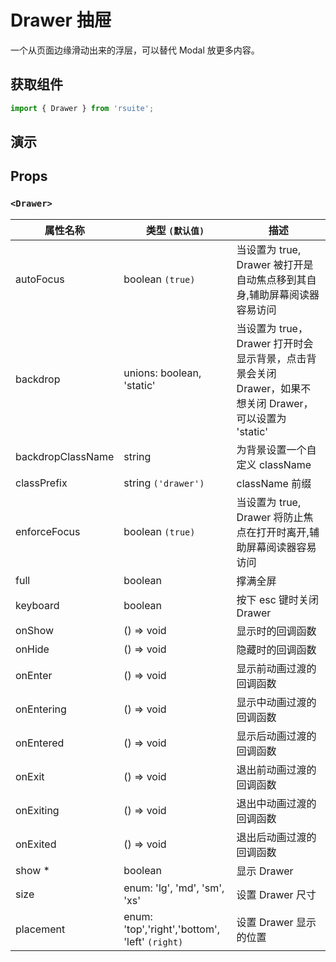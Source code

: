 # Drawer 抽屉

一个从页面边缘滑动出来的浮层，可以替代 Modal 放更多内容。

## 获取组件

```js
import { Drawer } from 'rsuite';
```

## 演示

<!--{demo}-->

## Props

### `<Drawer>`

| 属性名称          | 类型 `(默认值)`                                | 描述                                                                                                    |
| ----------------- | ---------------------------------------------- | ------------------------------------------------------------------------------------------------------- |
| autoFocus         | boolean `(true)`                               | 当设置为 true, Drawer 被打开是自动焦点移到其自身,辅助屏幕阅读器容易访问                                 |
| backdrop          | unions: boolean, 'static'                      | 当设置为 true，Drawer 打开时会显示背景，点击背景会关闭 Drawer，如果不想关闭 Drawer，可以设置为 'static' |
| backdropClassName | string                                         | 为背景设置一个自定义 className                                                                          |
| classPrefix       | string `('drawer')`                            | className 前缀                                                                                          |
| enforceFocus      | boolean `(true)`                               | 当设置为 true, Drawer 将防止焦点在打开时离开,辅助屏幕阅读器容易访问                                     |
| full              | boolean                                        | 撑满全屏                                                                                                |
| keyboard          | boolean                                        | 按下 esc 键时关闭 Drawer                                                                                |
| onShow            | () => void                                     | 显示时的回调函数                                                                                        |
| onHide            | () => void                                     | 隐藏时的回调函数                                                                                        |
| onEnter           | () => void                                     | 显示前动画过渡的回调函数                                                                                |
| onEntering        | () => void                                     | 显示中动画过渡的回调函数                                                                                |
| onEntered         | () => void                                     | 显示后动画过渡的回调函数                                                                                |
| onExit            | () => void                                     | 退出前动画过渡的回调函数                                                                                |
| onExiting         | () => void                                     | 退出中动画过渡的回调函数                                                                                |
| onExited          | () => void                                     | 退出后动画过渡的回调函数                                                                                |
| show \*           | boolean                                        | 显示 Drawer                                                                                             |
| size              | enum: 'lg', 'md', 'sm', 'xs'                   | 设置 Drawer 尺寸                                                                                        |
| placement         | enum: 'top','right','bottom', 'left' `(right)` | 设置 Drawer 显示的位置                                                                                  |
